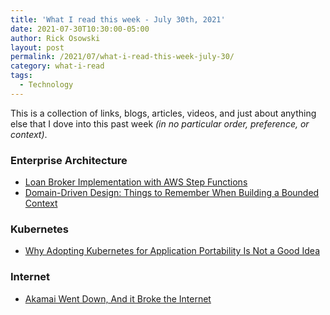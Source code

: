```yaml
---
title: 'What I read this week - July 30th, 2021'
date: 2021-07-30T10:30:00-05:00
author: Rick Osowski
layout: post
permalink: /2021/07/what-i-read-this-week-july-30/
category: what-i-read
tags:
  - Technology
---
```


This is a collection of links, blogs, articles, videos, and just about anything else that I dove into this past week _(in no particular order, preference, or context)_.

### Enterprise Architecture

- [Loan Broker Implementation with AWS Step Functions](https://www.enterpriseintegrationpatterns.com/ramblings/loanbroker_stepfunctions.html)
- [Domain-Driven Design: Things to Remember When Building a Bounded Context](https://medium.com/it-dead-inside/domain-driven-design-things-to-remember-when-building-a-bounded-context-62ed1d0cb2ae)

### Kubernetes

- [Why Adopting Kubernetes for Application Portability Is Not a Good Idea](https://blogs.gartner.com/marco-meinardi/2020/09/04/adopting-kubernetes-application-portability-not-good-idea/)

### Internet

- [Akamai Went Down, And it Broke the Internet](https://onezero.medium.com/akamai-went-down-and-it-broke-the-internet-82ba298f2f8a)
